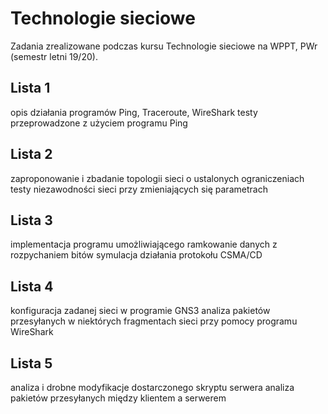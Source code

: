 # Technologie sieciowe

Zadania zrealizowane podczas kursu Technologie sieciowe na WPPT, PWr (semestr letni 19/20).

## Lista 1

opis działania programów Ping, Traceroute, WireShark
testy przeprowadzone z użyciem programu Ping

## Lista 2

zaproponowanie i zbadanie topologii sieci o ustalonych ograniczeniach
testy niezawodności sieci przy zmieniających się parametrach

## Lista 3

implementacja programu umożliwiającego ramkowanie danych z rozpychaniem bitów
symulacja działania protokołu CSMA/CD

## Lista 4

konfiguracja zadanej sieci w programie GNS3
analiza pakietów przesyłanych w niektórych fragmentach sieci przy pomocy programu WireShark

## Lista 5

analiza i drobne modyfikacje dostarczonego skryptu serwera
analiza pakietów przesyłanych między klientem a serwerem
